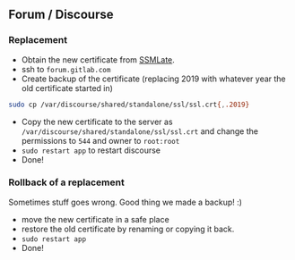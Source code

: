 ## Forum / Discourse

### Replacement

- Obtain the new certificate from [SSMLate](https://sslmate.com/console/orders/).
- ssh to `forum.gitlab.com`
- Create backup of the certificate (replacing 2019 with whatever year the old certificate started in)
```bash
sudo cp /var/discourse/shared/standalone/ssl/ssl.crt{,.2019}
```
- Copy the new certificate to the server as `/var/discourse/shared/standalone/ssl/ssl.crt` and change the permissions to `544` and owner to `root:root`
- `sudo restart app` to restart discourse
- Done!

### Rollback of a replacement

Sometimes stuff goes wrong. Good thing we made a backup! :)

- move the new certificate in a safe place
- restore the old certificate by renaming or copying it back.
- `sudo restart app`
- Done!
